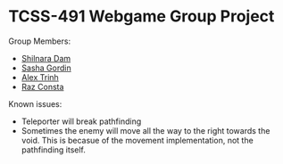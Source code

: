 # TCSS-491 Webgame Group Project
Group Members:
  * [Shilnara Dam](https://github.com/sdam53)
  * [Sasha Gordin](https://github.com/SashaGordin)
  * [Alex Trinh](https://github.com/HTrinh43)
  * [Raz Consta](https://github.com/RazConsta)

Known issues:
 * Teleporter will break pathfinding
 * Sometimes the enemy will move all the way to the right towards the void. This is becasue of the movement implementation, not the pathfinding itself.
